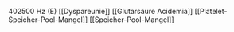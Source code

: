 402500 Hz (E)
[[Dyspareunie]]
[[Glutarsäure Acidemia]]
[[Platelet-Speicher-Pool-Mangel]]
[[Speicher-Pool-Mangel]]